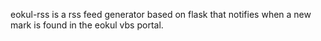eokul-rss is a rss feed generator based on flask that notifies when a new mark is found in the eokul vbs portal.